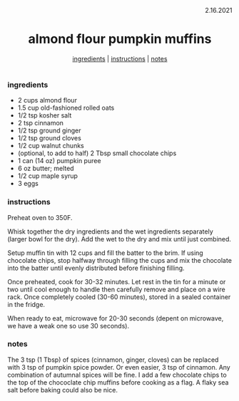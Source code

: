 <p align="right">2.16.2021</p>

<h1 align="center">almond flour pumpkin muffins</h1>

<div align="center">
  <a href="#ingredients">ingredients</a> | 
  <a href="#instructions">instructions</a> | 
  <a href="#notes">notes</a>
</div>
<br>

### ingredients
- 2 cups almond flour
- 1.5 cup old-fashioned rolled oats
- 1/2 tsp kosher salt
- 2 tsp cinnamon
- 1/2 tsp ground ginger
- 1/2 tsp ground cloves
- 1/2 cup walnut chunks
- (optional, to add to half) 2 Tbsp small chocolate chips
- 1 can (14 oz) pumpkin puree
- 6 oz butter; melted
- 1/2 cup maple syrup
- 3 eggs

### instructions
Preheat oven to 350F.

Whisk together the dry ingredients and the wet ingredients separately (larger bowl for the dry). Add the wet to the dry and mix until just combined. 

Setup muffin tin with 12 cups and fill the batter to the brim.  If using chocolate chips, stop halfway through filling the cups and mix the chocolate into the batter until evenly distributed before finishing filling. 

Once preheated, cook for 30-32 minutes.  Let rest in the tin for a minute or two until cool enough to handle then carefully remove and place on a wire rack.  Once completely cooled (30-60 minutes), stored in a sealed container in the fridge. 

When ready to eat, microwave for 20-30 seconds (depent on microwave, we have a weak one so use 30 seconds). 

### notes
The 3 tsp (1 Tbsp) of spices (cinnamon, ginger, cloves) can be replaced with 3 tsp of pumpkin spice powder.  Or even easier, 3 tsp of cinnamon.  Any combination of autumnal spices will be fine.  I add a few chocolate chips to the top of the chococlate chip muffins before cooking as a flag.  A flaky sea salt before baking could also be nice. 
